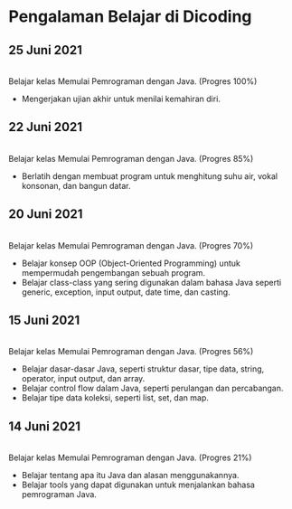 # Pengalaman Belajar di Dicoding

## **25 Juni 2021**
<br>Belajar kelas Memulai Pemrograman dengan Java. (Progres 100%)
* Mengerjakan ujian akhir untuk menilai kemahiran diri.
  
## **22 Juni 2021**
<br>Belajar kelas Memulai Pemrograman dengan Java. (Progres 85%)
* Berlatih dengan membuat program untuk menghitung suhu air, vokal konsonan, dan bangun datar.

## **20 Juni 2021**
<br>Belajar kelas Memulai Pemrograman dengan Java. (Progres 70%)
* Belajar konsep OOP (Object-Oriented Programming) untuk mempermudah pengembangan sebuah program.
* Belajar class-class yang sering digunakan dalam bahasa Java seperti generic, exception, input output, date time, dan casting.

 ## **15 Juni 2021**
<br>Belajar kelas Memulai Pemrograman dengan Java. (Progres 56%)
* Belajar dasar-dasar Java, seperti struktur dasar, tipe data, string, operator, input output, dan array.
* Belajar control flow dalam Java, seperti perulangan dan percabangan.
* Belajar tipe data koleksi, seperti list, set, dan map.

## **14 Juni 2021**
<br>Belajar kelas Memulai Pemrograman dengan Java. (Progres 21%)
* Belajar tentang apa itu Java dan alasan menggunakannya.
* Belajar tools yang dapat digunakan untuk menjalankan bahasa pemrograman Java.

